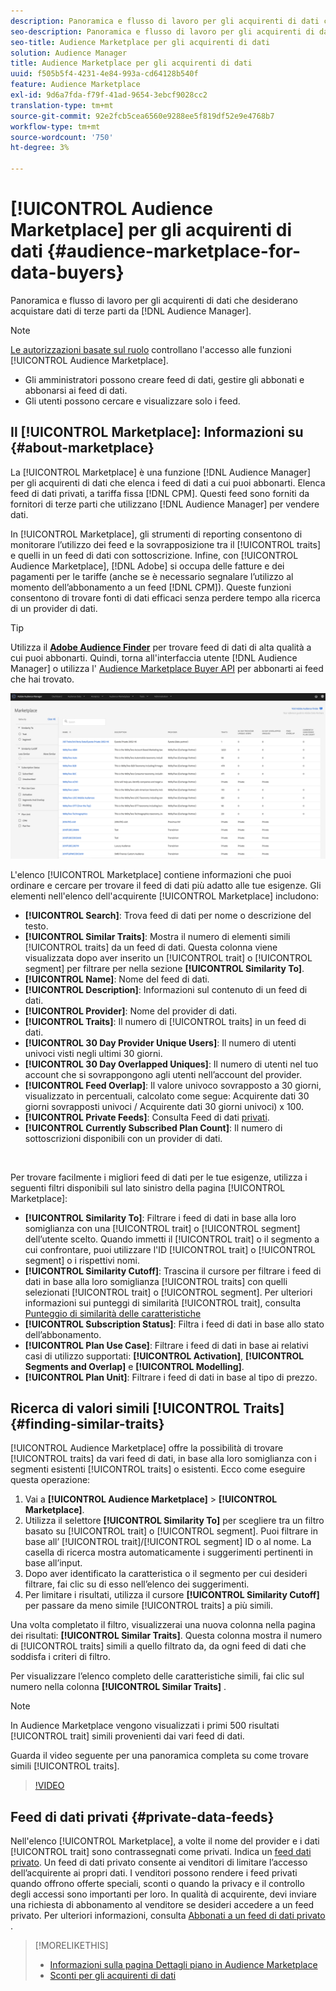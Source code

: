 ```yaml
---
description: Panoramica e flusso di lavoro per gli acquirenti di dati che desiderano acquistare dati di terze parti dall’interno di Audience Manager
seo-description: Panoramica e flusso di lavoro per gli acquirenti di dati che desiderano acquistare dati di terze parti dall’interno di Audience Manager
seo-title: Audience Marketplace per gli acquirenti di dati
solution: Audience Manager
title: Audience Marketplace per gli acquirenti di dati
uuid: f505b5f4-4231-4e84-993a-cd64128b540f
feature: Audience Marketplace
exl-id: 9d6a7fda-f79f-41ad-9654-3ebcf9028cc2
translation-type: tm+mt
source-git-commit: 92e2fcb5cea6560e9288ee5f819df52e9e4768b7
workflow-type: tm+mt
source-wordcount: '750'
ht-degree: 3%

---
```


# [!UICONTROL Audience Marketplace] per gli acquirenti di dati  {#audience-marketplace-for-data-buyers}

Panoramica e flusso di lavoro per gli acquirenti di dati che desiderano acquistare dati di terze parti da [!DNL Audience Manager].

>[!NOTE]
>[Le autorizzazioni basate sul ruolo](../../../reporting/reports-dashboard.md) controllano l&#39;accesso alle funzioni [!UICONTROL Audience Marketplace].
>
>* Gli amministratori possono creare feed di dati, gestire gli abbonati e abbonarsi ai feed di dati.
>* Gli utenti possono cercare e visualizzare solo i feed.


## Il [!UICONTROL Marketplace]: Informazioni su {#about-marketplace}

La [!UICONTROL Marketplace] è una funzione [!DNL Audience Manager] per gli acquirenti di dati che elenca i feed di dati a cui puoi abbonarti. Elenca feed di dati privati, a tariffa fissa [!DNL CPM]. Questi feed sono forniti da fornitori di terze parti che utilizzano [!DNL Audience Manager] per vendere dati.

In [!UICONTROL Marketplace], gli strumenti di reporting consentono di monitorare l’utilizzo dei feed e la sovrapposizione tra il [!UICONTROL traits] e quelli in un feed di dati con sottoscrizione. Infine, con [!UICONTROL Audience Marketplace], [!DNL Adobe] si occupa delle fatture e dei pagamenti per le tariffe (anche se è necessario segnalare l’utilizzo al momento dell’abbonamento a un feed [!DNL CPM]). Queste funzioni consentono di trovare fonti di dati efficaci senza perdere tempo alla ricerca di un provider di dati.

>[!TIP]
>
>Utilizza il **[Adobe Audience Finder](https://www.adobe-audience-finder.com/)** per trovare feed di dati di alta qualità a cui puoi abbonarti. Quindi, torna all&#39;interfaccia utente [!DNL Audience Manager] o utilizza l&#39; [Audience Marketplace Buyer API](https://bank.demdex.com/portal/swagger/index.html#/Audience_Marketplace_Buyer_API) per abbonarti ai feed che hai trovato.

![buyer-marketplace-panoramica](assets/buyer-marketplace-overview.png)

L&#39;elenco [!UICONTROL Marketplace] contiene informazioni che puoi ordinare e cercare per trovare il feed di dati più adatto alle tue esigenze. Gli elementi nell&#39;elenco dell&#39;acquirente [!UICONTROL Marketplace] includono:

* **[!UICONTROL Search]**: Trova feed di dati per nome o descrizione del testo.
* **[!UICONTROL Similar Traits]**: Mostra il numero di elementi simili  [!UICONTROL traits] da un feed di dati. Questa colonna viene visualizzata dopo aver inserito un [!UICONTROL trait] o [!UICONTROL segment] per filtrare per nella sezione **[!UICONTROL Similarity To]**.
* **[!UICONTROL Name]**: Nome del feed di dati.
* **[!UICONTROL Description]**: Informazioni sul contenuto di un feed di dati.
* **[!UICONTROL Provider]**: Nome del provider di dati.
* **[!UICONTROL Traits]**: Il numero di  [!UICONTROL traits] in un feed di dati.
* **[!UICONTROL 30 Day Provider Unique Users]**: Il numero di utenti univoci visti negli ultimi 30 giorni.
* **[!UICONTROL 30 Day Overlapped Uniques]**: Il numero di utenti nel tuo account che si sovrappongono agli utenti nell’account del provider.
* **[!UICONTROL Feed Overlap]**: Il valore univoco sovrapposto a 30 giorni, visualizzato in percentuali, calcolato come segue: Acquirente dati 30 giorni sovrapposti univoci / Acquirente dati 30 giorni univoci) x 100.
* **[!UICONTROL Private Feeds]**: Consulta Feed di dati  [privati](../../../features/audience-marketplace/marketplace-private-feeds.md).
* **[!UICONTROL Currently Subscribed Plan Count]**: Il numero di sottoscrizioni disponibili con un provider di dati.

 

Per trovare facilmente i migliori feed di dati per le tue esigenze, utilizza i seguenti filtri disponibili sul lato sinistro della pagina [!UICONTROL Marketplace]:

* **[!UICONTROL Similarity To]**: Filtrare i feed di dati in base alla loro somiglianza con una  [!UICONTROL trait] o  [!UICONTROL segment] dell’utente scelto. Quando immetti il [!UICONTROL trait] o il segmento a cui confrontare, puoi utilizzare l&#39;ID [!UICONTROL trait] o [!UICONTROL segment] o i rispettivi nomi.
* **[!UICONTROL Similarity Cutoff]**: Trascina il cursore per filtrare i feed di dati in base alla loro somiglianza  [!UICONTROL traits] con quelli selezionati  [!UICONTROL trait] o  [!UICONTROL segment]. Per ulteriori informazioni sui punteggi di similarità [!UICONTROL trait], consulta [Punteggio di similarità delle caratteristiche](../../segments/trait-recommendations.md#trait-similarity-score)
* **[!UICONTROL Subscription Status]**: Filtra i feed di dati in base allo stato dell’abbonamento.
* **[!UICONTROL Plan Use Case]**: Filtrare i feed di dati in base ai relativi casi di utilizzo supportati:  **[!UICONTROL Activation]**,  **[!UICONTROL Segments and Overlap]** e  **[!UICONTROL Modelling]**.
* **[!UICONTROL Plan Unit]**: Filtrare i feed di dati in base al tipo di prezzo.

## Ricerca di valori simili [!UICONTROL Traits] {#finding-similar-traits}

[!UICONTROL Audience Marketplace] offre la possibilità di trovare  [!UICONTROL traits] da vari feed di dati, in base alla loro somiglianza con i segmenti esistenti  [!UICONTROL traits] o esistenti. Ecco come eseguire questa operazione:

1. Vai a **[!UICONTROL Audience Marketplace]** > **[!UICONTROL Marketplace]**.
2. Utilizza il selettore **[!UICONTROL Similarity To]** per scegliere tra un filtro basato su [!UICONTROL trait] o [!UICONTROL segment]. Puoi filtrare in base all’ [!UICONTROL trait]/[!UICONTROL segment] ID o al nome. La casella di ricerca mostra automaticamente i suggerimenti pertinenti in base all’input.
3. Dopo aver identificato la caratteristica o il segmento per cui desideri filtrare, fai clic su di esso nell’elenco dei suggerimenti.
4. Per limitare i risultati, utilizza il cursore **[!UICONTROL Similarity Cutoff]** per passare da meno simile [!UICONTROL traits] a più simili.

Una volta completato il filtro, visualizzerai una nuova colonna nella pagina dei risultati: **[!UICONTROL Similar Traits]**. Questa colonna mostra il numero di [!UICONTROL traits] simili a quello filtrato da, da ogni feed di dati che soddisfa i criteri di filtro.

Per visualizzare l’elenco completo delle caratteristiche simili, fai clic sul numero nella colonna **[!UICONTROL Similar Traits]** .

>[!NOTE]
>
> In Audience Marketplace vengono visualizzati i primi 500 risultati [!UICONTROL trait] simili provenienti dai vari feed di dati.

Guarda il video seguente per una panoramica completa su come trovare simili [!UICONTROL traits].

>[!VIDEO](https://video.tv.adobe.com/v/29370/)

## Feed di dati privati {#private-data-feeds}

Nell&#39;elenco [!UICONTROL Marketplace], a volte il nome del provider e i dati [!UICONTROL trait] sono contrassegnati come privati. Indica un [feed dati privato](../../../features/audience-marketplace/marketplace-private-feeds.md). Un feed di dati privato consente ai venditori di limitare l’accesso dell’acquirente ai propri dati. I venditori possono rendere i feed privati quando offrono offerte speciali, sconti o quando la privacy e il controllo degli accessi sono importanti per loro. In qualità di acquirente, devi inviare una richiesta di abbonamento al venditore se desideri accedere a un feed privato. Per ulteriori informazioni, consulta [Abbonati a un feed di dati privato](../../../features/audience-marketplace/marketplace-data-buyers/marketplace-manage-subscriptions.md#subscript-private-data-feed) .

>[!MORELIKETHIS]
>
>* [Informazioni sulla pagina Dettagli piano in Audience Marketplace](../../../features/audience-marketplace/marketplace-data-buyers/marketplace-manage-subscriptions.md#marketplace-buyer-details)
>* [Sconti per gli acquirenti di dati](../../../features/audience-marketplace/marketplace-data-buyers/marketplace-manage-subscriptions.md#buyer-discount)

